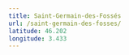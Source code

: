 ```yaml
---
title: Saint-Germain-des-Fossés
url: /saint-germain-des-fosses/
latitude: 46.202
longitude: 3.433
---
```

